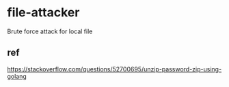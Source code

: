 # file-attacker
Brute force attack for local file


## ref
https://stackoverflow.com/questions/52700695/unzip-password-zip-using-golang
